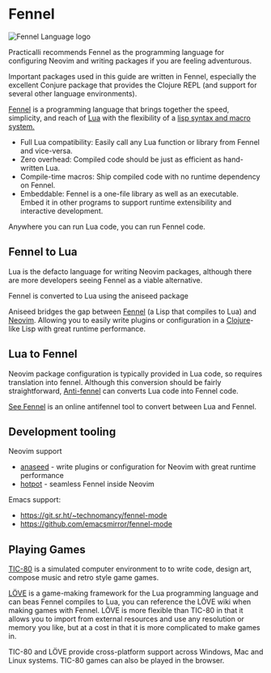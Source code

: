 # Fennel

![Fennel Language logo](https://fennel-lang.org/logo.svg)

Practicalli recommends Fennel as the programming language for configuring Neovim and writing packages if you are feeling adventurous.

Important packages used in this guide are written in Fennel, especially the excellent Conjure package that provides the Clojure REPL (and support for several other language environments).

[Fennel](https://fennel-lang.org/) is a programming language that brings together the speed, simplicity, and reach of [Lua](https://www.lua.org/) with the flexibility of a [lisp syntax and macro system.](https://en.wikipedia.org/wiki/Lisp_(programming_language))

* Full Lua compatibility: Easily call any Lua function or library from Fennel and vice-versa.
* Zero overhead: Compiled code should be just as efficient as hand-written Lua.
* Compile-time macros: Ship compiled code with no runtime dependency on Fennel.
* Embeddable: Fennel is a one-file library as well as an executable. Embed it in other programs to support runtime extensibility and interactive development.

Anywhere you can run Lua code, you can run Fennel code.


## Fennel to Lua

Lua is the defacto language for writing Neovim packages, although there are more developers seeing Fennel as a viable alternative.

Fennel is converted to Lua using the aniseed package

Aniseed bridges the gap between [Fennel](https://fennel-lang.org/) (a Lisp that compiles to Lua) and [Neovim](https://neovim.io/). Allowing you to easily write plugins or configuration in a [Clojure](https://clojure.org/)-like Lisp with great runtime performance.


## Lua to Fennel

Neovim package configuration is typically provided in Lua code, so requires translation into fennel.  Although this conversion should be fairly straightforward, [Anti-fennel](https://git.sr.ht/~technomancy/antifennel) can converts Lua code into Fennel code.

[See Fennel](https://fennel-lang.org/see) is an online antifennel tool to convert between Lua and Fennel.


## Development tooling

Neovim support

* [anaseed](https://github.com/Olical/aniseed) - write plugins or configuration for Neovim with great runtime performance
* [hotpot](https://github.com/rktjmp/hotpot.nvim) - seamless Fennel inside Neovim

Emacs support:

* https://git.sr.ht/~technomancy/fennel-mode
* https://github.com/emacsmirror/fennel-mode


## Playing Games

[TIC-80](https://tic80.com/) is a simulated computer environment to to write code, design art, compose music and retro style game games.

[LÖVE](https://love2d.org/) is a game-making framework for the Lua programming language and can beas Fennel compiles to Lua, you can reference the LÖVE wiki when making games with Fennel. LÖVE is more flexible than TIC-80 in that it allows you to import from external resources and use any resolution or memory you like, but at a cost in that it is more complicated to make games in.

TIC-80 and LÖVE provide cross-platform support across Windows, Mac and Linux systems. TIC-80 games can also be played in the browser.
